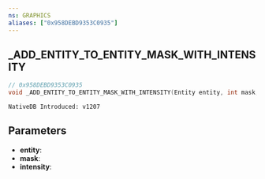 ```yaml
---
ns: GRAPHICS
aliases: ["0x958DEBD9353C0935"]
---
```

## _ADD_ENTITY_TO_ENTITY_MASK_WITH_INTENSITY

```c
// 0x958DEBD9353C0935
void _ADD_ENTITY_TO_ENTITY_MASK_WITH_INTENSITY(Entity entity, int mask, float intensity);
```

```
NativeDB Introduced: v1207
```

## Parameters
* **entity**:
* **mask**:
* **intensity**:
